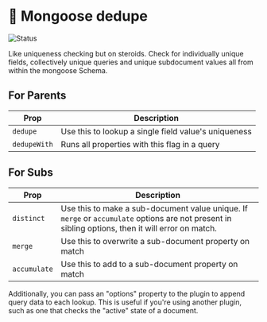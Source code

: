 <h1>🦄 Mongoose dedupe</h1>
<p>
  <img src="https://github.com/MikeIbberson/mongoose-field-lock/workflows/Node%20CI/badge.svg" alt="Status" />
</p>
<p>Like uniqueness checking but on steroids. Check for individually unique fields, collectively unique queries and unique subdocument values all from within the mongoose Schema.</p>

<h2>For Parents</h2>

| Prop         | Description                                          |
| ------------ | ---------------------------------------------------- |
| `dedupe`     | Use this to lookup a single field value's uniqueness |
| `dedupeWith` | Runs all properties with this flag in a query        |

<h2>For Subs</h2>

| Prop         | Description                                                                                                                                       |
| ------------ | ------------------------------------------------------------------------------------------------------------------------------------------------- |
| `distinct`   | Use this to make a sub-document value unique. If `merge` or `accumulate` options are not present in sibling options, then it will error on match. |
| `merge`      | Use this to overwrite a sub-document property on match                                                                                            |
| `accumulate` | Use this to add to a sub-document property on match                                                                                               |

Additionally, you can pass an "options" property to the plugin to append query data to each lookup. This is useful if you're using another plugin, such as one that checks the "active" state of a document.